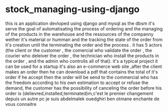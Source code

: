# stock_managing-using-django
this is an  application devloped using django and mysql as the dbsm it's serve the goal of automatisating the process of ordering  and the managing of the products in the warehouse 
and the ressources of the companny wether it's material or humman  and the tracking  the state of the order from it's creation until the terminating the order and the process .
 it has 5 actors (the client or the customer , the comercial who validate the order , the courier who deleiver the order , the technician who install the products in the order , and the admin who controlls all of that).
 it's a typical project it can be used for a startup it's also an e-commerce web site ,after the client makes an order then he can download a pdf that contains the total of it's order if he accept then the order will be send to the commercial who has the freedom according to his own estimation to accept or refuse the demand, the customer has the possibility of canceling the order before his order is (delievred,installed,terminated)m,c'est le premier changement depuis un autre pc
je suis abdelmalek ouedghiri ben otmane enchante de vous connaitre